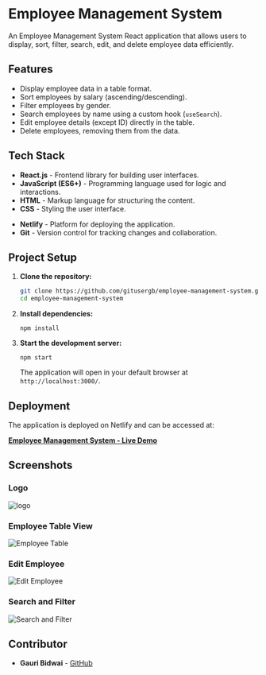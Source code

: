 
# Employee Management System

An Employee Management System React application that allows users to display, sort, filter, search, edit, and delete employee data efficiently.

## Features

- Display employee data in a table format.
- Sort employees by salary (ascending/descending).
- Filter employees by gender.
- Search employees by name using a custom hook (`useSearch`).
- Edit employee details (except ID) directly in the table.
- Delete employees, removing them from the data.

## Tech Stack

- **React.js** - Frontend library for building user interfaces.
- **JavaScript (ES6+)** - Programming language used for logic and interactions.
- **HTML** - Markup language for structuring the content.
- **CSS** - Styling the user interface.
<!-- - **Node.js** - For managing dependencies and running the development server. -->
- **Netlify** - Platform for deploying the application.
- **Git** - Version control for tracking changes and collaboration.

<!-- https://i.ibb.co/WWw3bTH/chart.jpg
https://i.ibb.co/qCsqXSN/elogo.jpg -->
## Project Setup

1. **Clone the repository:**

   ```bash
   git clone https://github.com/gitusergb/employee-management-system.git
   cd employee-management-system
   ```

2. **Install dependencies:**

   ```
   npm install
   ```

3. **Start the development server:**

   ```
   npm start
   ```

   The application will open in your default browser at `http://localhost:3000/`.

## Deployment

The application is deployed on Netlify and can be accessed at:

**[Employee Management System - Live Demo](https://your-netlify-link.netlify.app/)**

## Screenshots

### Logo
![logo](https://i.ibb.co/qCsqXSN/elogo.jpg)

### Employee Table View

![Employee Table](./screenshots/employee-table.png)

### Edit Employee

![Edit Employee](./screenshots/edit-employee.png)

### Search and Filter

![Search and Filter](./screenshots/search-filter.png)

## Contributor

- **Gauri Bidwai** - [GitHub](https://github.com/gitusergb)






<!-- # Getting Started with Create React App

This project was bootstrapped with [Create React App](https://github.com/facebook/create-react-app).

## Available Scripts

In the project directory, you can run:

### `npm start`

Runs the app in the development mode.\
Open [http://localhost:3000](http://localhost:3000) to view it in your browser.

The page will reload when you make changes.\
You may also see any lint errors in the console.

### `npm test`

Launches the test runner in the interactive watch mode.\
See the section about [running tests](https://facebook.github.io/create-react-app/docs/running-tests) for more information.

### `npm run build`

Builds the app for production to the `build` folder.\
It correctly bundles React in production mode and optimizes the build for the best performance.

The build is minified and the filenames include the hashes.\
Your app is ready to be deployed!

See the section about [deployment](https://facebook.github.io/create-react-app/docs/deployment) for more information.

### `npm run eject`

**Note: this is a one-way operation. Once you `eject`, you can't go back!**

If you aren't satisfied with the build tool and configuration choices, you can `eject` at any time. This command will remove the single build dependency from your project.

Instead, it will copy all the configuration files and the transitive dependencies (webpack, Babel, ESLint, etc) right into your project so you have full control over them. All of the commands except `eject` will still work, but they will point to the copied scripts so you can tweak them. At this point you're on your own.

You don't have to ever use `eject`. The curated feature set is suitable for small and middle deployments, and you shouldn't feel obligated to use this feature. However we understand that this tool wouldn't be useful if you couldn't customize it when you are ready for it.

## Learn More

You can learn more in the [Create React App documentation](https://facebook.github.io/create-react-app/docs/getting-started).

To learn React, check out the [React documentation](https://reactjs.org/).

### Code Splitting

This section has moved here: [https://facebook.github.io/create-react-app/docs/code-splitting](https://facebook.github.io/create-react-app/docs/code-splitting)

### Analyzing the Bundle Size

This section has moved here: [https://facebook.github.io/create-react-app/docs/analyzing-the-bundle-size](https://facebook.github.io/create-react-app/docs/analyzing-the-bundle-size)

### Making a Progressive Web App

This section has moved here: [https://facebook.github.io/create-react-app/docs/making-a-progressive-web-app](https://facebook.github.io/create-react-app/docs/making-a-progressive-web-app)

### Advanced Configuration

This section has moved here: [https://facebook.github.io/create-react-app/docs/advanced-configuration](https://facebook.github.io/create-react-app/docs/advanced-configuration)

### Deployment

This section has moved here: [https://facebook.github.io/create-react-app/docs/deployment](https://facebook.github.io/create-react-app/docs/deployment)

### `npm run build` fails to minify

This section has moved here: [https://facebook.github.io/create-react-app/docs/troubleshooting#npm-run-build-fails-to-minify](https://facebook.github.io/create-react-app/docs/troubleshooting#npm-run-build-fails-to-minify) -->
